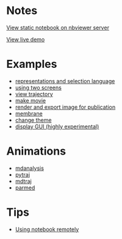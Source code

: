 Notes
=====

[View static notebook on nbviewer server](http://nbviewer.jupyter.org/github/arose/nglview/tree/master/examples/)

[View live demo](http://mybinder.org/repo/hainm/nglview-notebooks)

Examples
========

- [representations and selection language](notebooks/representations_and_selection_language.ipynb)
- [using two screens](notebooks/using_two_screens.ipynb)
- [view trajectory](notebooks/view_trajectory.ipynb)
- [make movie](http://ambermd.org/tutorials/analysis/tutorial_notebooks/nglview_movie/)
- [render and export image for publication](notebooks/export_image.ipynb)
- [membrane](images/membrane.gif)
- [change theme](images/dark_theme.md)
- [display GUI (highly experimental)](images/display_gui.png)

Animations
==========
- [mdanalysis](mdanalysis.md)
- [pytraj](pytraj.md)
- [mdtraj](mdtraj.md)
- [parmed](parmed.md)

Tips
====

- [Using notebook remotely](http://ambermd.org/tutorials/analysis/tutorial_notebooks/remote_notebook/)
